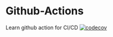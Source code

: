 # Github-Actions
Learn github action for CI/CD
[![codecov](https://codecov.io/gh/Jugal-Chanda/Github-Actions/branch/master/graph/badge.svg?token=OE4NNOHNJ3)](https://codecov.io/gh/Jugal-Chanda/Github-Actions)
